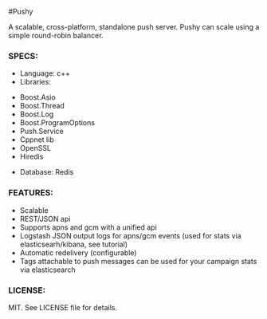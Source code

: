 #Pushy

A scalable, cross-platform, standalone push server. Pushy can scale using a simple round-robin balancer.

### SPECS:

* Language: c++
* Libraries:
 - Boost.Asio
 - Boost.Thread
 - Boost.Log
 - Boost.ProgramOptions
 - Push.Service
 - Cppnet lib
 - OpenSSL
 - Hiredis
* Database: Redis

### FEATURES:

- Scalable
- REST/JSON api
- Supports apns and gcm with a unified api
- Logstash JSON output logs for apns/gcm events (used for stats via elasticsearh/kibana, see tutorial)
- Automatic redelivery (configurable)
- Tags attachable to push messages can be used for your campaign stats via elasticsearch

### LICENSE: 

MIT. See LICENSE file for details.
